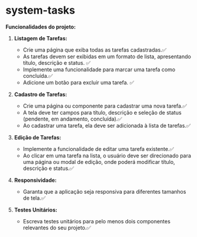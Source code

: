 # system-tasks

**Funcionalidades do projeto:**

1. **Listagem de Tarefas:**
   - Crie uma página que exiba todas as tarefas cadastradas.✅
   - As tarefas devem ser exibidas em um formato de lista, apresentando título, descrição e status. ✅
   - Implemente uma funcionalidade para marcar uma tarefa como concluída.✅
   - Adicione um botão para excluir uma tarefa. ✅

2. **Cadastro de Tarefas:**
   - Crie uma página ou componente para cadastrar uma nova tarefa.✅
   - A tela deve ter campos para título, descrição e seleção de status (pendente, em andamento, concluída).✅
   - Ao cadastrar uma tarefa, ela deve ser adicionada à lista de tarefas.✅

3. **Edição de Tarefas:**
   - Implemente a funcionalidade de editar uma tarefa existente.✅
   - Ao clicar em uma tarefa na lista, o usuário deve ser direcionado para uma página ou modal de edição, onde poderá modificar título, descrição e status.✅

4. **Responsividade:**
   - Garanta que a aplicação seja responsiva para diferentes tamanhos de tela.✅

5. **Testes Unitários:**
   - Escreva testes unitários para pelo menos dois componentes relevantes do seu projeto.✅
